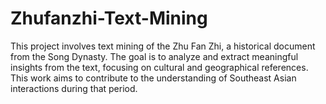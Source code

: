 # Zhufanzhi-Text-Mining
This project involves text mining of the Zhu Fan Zhi, a historical document from the Song Dynasty. The goal is to analyze and extract meaningful insights from the text, focusing on cultural and geographical references. This work aims to contribute to the understanding of Southeast Asian interactions during that period.
